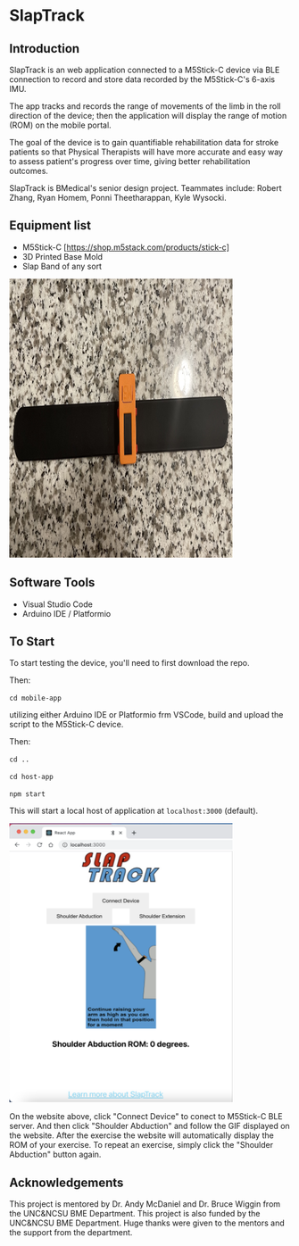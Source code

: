 # SlapTrack

## Introduction
SlapTrack is an web application connected to a M5Stick-C device via BLE connection to record and store data recorded by the M5Stick-C's 6-axis IMU. 

The app tracks and records the range of movements of the limb in the roll direction of the device; then the application will display the range of motion (ROM) on the mobile portal.

The goal of the device is to gain quantifiable rehabilitation data for stroke patients so that Physical Therapists will have more accurate and easy way to assess patient's progress over time, giving better rehabilitation outcomes.

SlapTrack is BMedical's senior design project. Teammates include: Robert Zhang, Ryan Homem, Ponni Theetharappan, Kyle Wysocki.

## Equipment list
- M5Stick-C [https://shop.m5stack.com/products/stick-c]
- 3D Printed Base Mold
- Slap Band of any sort
<img src="data/device-demo.jpg" width="400" height="500">

## Software Tools
- Visual Studio Code
- Arduino IDE / Platformio

## To Start
To start testing the device, you'll need to first download the repo.

Then:

`cd mobile-app`

utilizing either Arduino IDE or Platformio frm VSCode, build and upload the script to the M5Stick-C device. 

Then:

`cd ..`

`cd host-app`

`npm start`

This will start a local host of application at `localhost:3000` (default).

<img src="data/demo_web.png" width="400" height="500">

On the website above, click "Connect Device" to conect to M5Stick-C BLE server. And then click "Shoulder Abduction" and follow the GIF displayed on the website. After the exercise the website will automatically display the ROM of your exercise. To repeat an exercise, simply click the "Shoulder Abduction" button again. 

## Acknowledgements
This project is mentored by Dr. Andy McDaniel and Dr. Bruce Wiggin from the UNC&NCSU BME Department. This project is also funded by the UNC&NCSU BME Department. Huge thanks were given to the mentors and the support from the department.  



